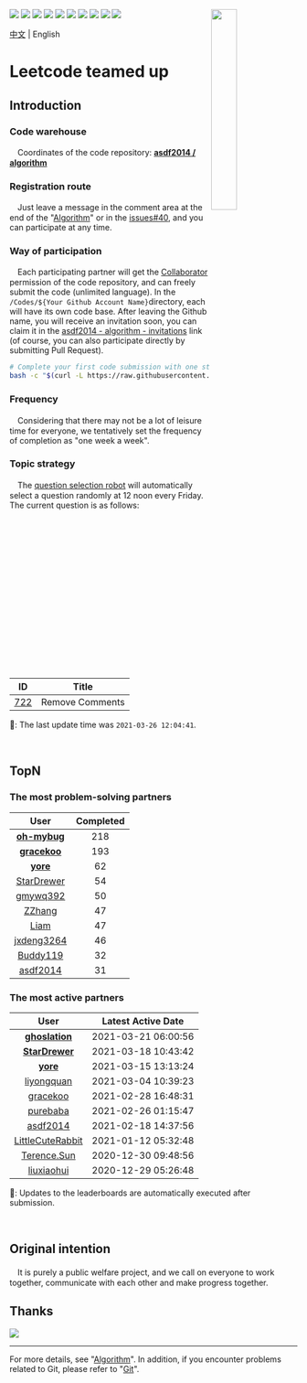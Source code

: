 [<img align="right" width="30%" height="30%" src="https://user-images.githubusercontent.com/8108788/58363706-18c4d080-7edb-11e9-947a-cf7233c8e2cc.png">](https://yuzhouwan.com/)

[![](https://img.shields.io/github/contributors/asdf2014/algorithm)](https://yuzhouwan.com/posts/666/)
[![](https://img.shields.io/github/languages/count/asdf2014/algorithm)](https://yuzhouwan.com/posts/666/)
[![](https://img.shields.io/github/languages/top/asdf2014/algorithm)](https://yuzhouwan.com/posts/666/)
[![](https://img.shields.io/lgtm/grade/python/g/asdf2014/algorithm.svg?logo=lgtm&logoWidth=18)](https://lgtm.com/projects/g/asdf2014/algorithm/context:python)
[![](https://goreportcard.com/badge/github.com/asdf2014/algorithm)](https://goreportcard.com/report/github.com/asdf2014/algorithm)
[![](https://img.shields.io/github/license/asdf2014/algorithm)](https://yuzhouwan.com/posts/666/)
[![](https://img.shields.io/badge/-discussions-5EA8FC?logo=livechat)](https://github.com/asdf2014/algorithm/discussions)
[![](https://img.shields.io/badge/-gitter-55B698?logo=gitter)](https://gitter.im/yuzhouwan/community?utm_source=badge&utm_medium=badge&utm_campaign=pr-badge)
[![](https://img.shields.io/badge/QQ%20Group-5366753-blue.svg?style=social&logo=tencent-qq)](https://shang.qq.com/wpa/qunwpa?idkey=bfbcf1453371a0810fd6be235ace47147f6fb9d262fb768b497c861f50af0af4)
[![](https://img.shields.io/badge/Gitpod-Ready--to--Code-blue?logo=gitpod)](https://gitpod.io/#https://github.com/asdf2014/algorithm)

[中文](https://github.com/asdf2014/algorithm/blob/master/README.md) | English

# Leetcode teamed up

## Introduction

### Code warehouse

　Coordinates of the code repository: **[asdf2014 / algorithm](https://github.com/asdf2014/algorithm)**

### Registration route

　Just leave a message in the comment area at the end of the "[Algorithm](https://yuzhouwan.github.io/posts/666/)" or in the [issues#40](https://github.com/asdf2014/gitment/issues/40), and you can participate at any time.

### Way of participation

　Each participating partner will get the [Collaborator](https://help.github.com/en/github/setting-up-and-managing-your-github-user-account/permission-levels-for-a-user-account-repository) permission of the code repository, and can freely submit the code (unlimited language). In the `/Codes/${Your Github Account Name}`directory, each will have its own code base. After leaving the Github name, you will receive an invitation soon, you can claim it in the [asdf2014 - algorithm - invitations](https://github.com/asdf2014/algorithm/invitations) link (of course, you can also participate directly by submitting Pull Request).

```bash
# Complete your first code submission with one step
bash -c "$(curl -L https://raw.githubusercontent.com/asdf2014/algorithm/master/first_commit.sh)"
```

### Frequency

　Considering that there may not be a lot of leisure time for everyone, we tentatively set the frequency of completion as "one week a week".

### Topic strategy

　The [question selection robot](https://github.com/asdf2014/algorithm/blob/master/Picker/random_picker.py) will automatically select a question randomly at 12 noon every Friday. The current question is as follows:

| ID | Title |
| :-: | :--: |
| [722](https://leetcode.com/problems/remove-comments) | Remove Comments |

🤖: The last update time was `2021-03-26 12:04:41`.

<br/>

## TopN

### The most problem-solving partners

| User | Completed |
| :--: | :-------: |
| **[oh-mybug](https://github.com/asdf2014/algorithm/tree/master/Codes/oh-mybug)** | 218 |
| **[gracekoo](https://github.com/asdf2014/algorithm/tree/master/Codes/gracekoo)** | 193 |
| **[yore](https://github.com/asdf2014/algorithm/tree/master/Codes/yore)** | 62 |
| [StarDrewer](https://github.com/asdf2014/algorithm/tree/master/Codes/StarDrewer) | 54 |
| [gmywq392](https://github.com/asdf2014/algorithm/tree/master/Codes/gmywq392) | 50 |
| [ZZhang](https://github.com/asdf2014/algorithm/tree/master/Codes/ZZhang) | 47 |
| [Liam](https://github.com/asdf2014/algorithm/tree/master/Codes/Liam) | 47 |
| [jxdeng3264](https://github.com/asdf2014/algorithm/tree/master/Codes/jxdeng3264) | 46 |
| [Buddy119](https://github.com/asdf2014/algorithm/tree/master/Codes/Buddy119) | 32 |
| [asdf2014](https://github.com/asdf2014/algorithm/tree/master/Codes/asdf2014) | 31 |

### The most active partners

| User | Latest Active Date |
| :--: | :----------------: |
| **[ghoslation](https://github.com/asdf2014/algorithm/tree/master/Codes/ghoslation)** | 2021-03-21 06:00:56 |
| **[StarDrewer](https://github.com/asdf2014/algorithm/tree/master/Codes/StarDrewer)** | 2021-03-18 10:43:42 |
| **[yore](https://github.com/asdf2014/algorithm/tree/master/Codes/yore)** | 2021-03-15 13:13:24 |
| [liyongquan](https://github.com/asdf2014/algorithm/tree/master/Codes/liyongquan) | 2021-03-04 10:39:23 |
| [gracekoo](https://github.com/asdf2014/algorithm/tree/master/Codes/gracekoo) | 2021-02-28 16:48:31 |
| [purebaba](https://github.com/asdf2014/algorithm/tree/master/Codes/purebaba) | 2021-02-26 01:15:47 |
| [asdf2014](https://github.com/asdf2014/algorithm/tree/master/Codes/asdf2014) | 2021-02-18 14:37:56 |
| [LittleCuteRabbit](https://github.com/asdf2014/algorithm/tree/master/Codes/LittleCuteRabbit) | 2021-01-12 05:32:48 |
| [Terence.Sun](https://github.com/asdf2014/algorithm/tree/master/Codes/Terence.Sun) | 2020-12-30 09:48:56 |
| [liuxiaohui](https://github.com/asdf2014/algorithm/tree/master/Codes/liuxiaohui) | 2020-12-29 05:26:48 |

🤖: Updates to the leaderboards are automatically executed after submission.

<br/>

## Original intention

　It is purely a public welfare project, and we call on everyone to work together, communicate with each other and make progress together.

## Thanks

[![](https://opencollective.com/algorithm/contributors.svg?width=666)](https://github.com/asdf2014/algorithm/graphs/contributors)

---

For more details, see "[Algorithm](https://yuzhouwan.com/posts/666/)". In addition, if you encounter problems related to Git, please refer to "[Git](https://yuzhouwan.com/posts/30041/)".
